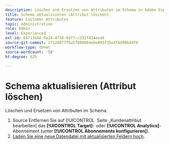 ```yaml
---
description: Löschen und Ersetzen von Attributen im Schema in Adobe Experience Cloud.
title: Schema aktualisieren (Attribut löschen)
feature: Customer Attributes
topic: Administration
role: Admin
level: Experienced
exl-id: 08713a68-8a24-4f18-9d77-c332f434eea6
source-git-commit: 2f126877f6a5f090884ebe093f35e4f6d90b4df6
workflow-type: tm+mt
source-wordcount: '58'
ht-degree: 62%

---
```


# Schema aktualisieren (Attribut löschen)

Löschen und Ersetzen von Attributen im Schema.

1. Source Entfernen Sie auf [!UICONTROL &#x200B; Seite „Kundenattribut bearbeiten] das **[!UICONTROL Target]**- oder **[!UICONTROL Analytics]**-Abonnement (unter **[!UICONTROL Abonnements konfigurieren]**).
1. [Laden Sie eine neue Datendatei mit aktualisierten Feldern hoch](t-crs-usecase.md).
